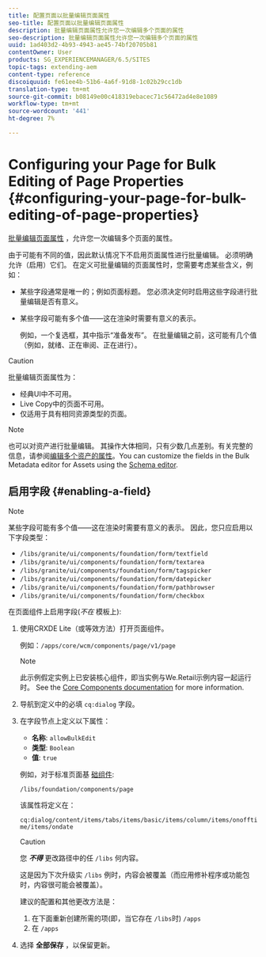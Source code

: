```yaml
---
title: 配置页面以批量编辑页面属性
seo-title: 配置页面以批量编辑页面属性
description: 批量编辑页面属性允许您一次编辑多个页面的属性
seo-description: 批量编辑页面属性允许您一次编辑多个页面的属性
uuid: 1ad403d2-4b93-4943-ae45-74bf20705b81
contentOwner: User
products: SG_EXPERIENCEMANAGER/6.5/SITES
topic-tags: extending-aem
content-type: reference
discoiquuid: fe61ee4b-51b6-4a6f-91d8-1c02b29cc1db
translation-type: tm+mt
source-git-commit: b08149e00c418319ebacec71c56472ad4e8e1089
workflow-type: tm+mt
source-wordcount: '441'
ht-degree: 7%

---
```



# Configuring your Page for Bulk Editing of Page Properties {#configuring-your-page-for-bulk-editing-of-page-properties}

[批量编辑页面属性](/help/sites-authoring/editing-page-properties.md#from-the-sites-console-multiple-pages) ，允许您一次编辑多个页面的属性。

由于可能有不同的值，因此默认情况下不启用页面属性进行批量编辑。 必须明确允许（启用）它们。 在定义可批量编辑的页面属性时，您需要考虑某些含义，例如：

* 某些字段通常是唯一的；例如页面标题。 您必须决定何时启用这些字段进行批量编辑是否有意义。
* 某些字段可能有多个值——这在渲染时需要有意义的表示。

   例如，一个复选框，其中指示“准备发布”。 在批量编辑之前，这可能有几个值（例如，就绪、正在审阅、正在进行）。

>[!CAUTION]
>
>批量编辑页面属性为：
>
>* 经典UI中不可用。
>* Live Copy中的页面不可用。
>* 仅适用于具有相同资源类型的页面。

>



>[!NOTE]
>
>也可以对资产进行批量编辑。 其操作大体相同，只有少数几点差别。有关完整的信息，请参阅[编辑多个资产的属性](/help/assets/metadata.md)。You can customize the fields in the Bulk Metadata editor for Assets using the [Schema editor](/help/assets/metadata-schemas.md).

## 启用字段 {#enabling-a-field}

>[!NOTE]
>
>某些字段可能有多个值——这在渲染时需要有意义的表示。 因此，您只应启用以下字段类型：
>
>* `/libs/granite/ui/components/foundation/form/textfield`
>* `/libs/granite/ui/components/foundation/form/textarea`
>* `/libs/granite/ui/components/foundation/form/tagspicker`
>* `/libs/granite/ui/components/foundation/form/datepicker`
>* `/libs/granite/ui/components/foundation/form/pathbrowser`
>* `/libs/granite/ui/components/foundation/form/checkbox`

>



在页面组件上启用字段(*不在* 模板上):

1. 使用CRXDE Lite（或等效方法）打开页面组件。

   例如：`/apps/core/wcm/components/page/v1/page`

   >[!NOTE]
   >
   >此示例假定实例上已安装核心组件，即当实例与We.Retail示例内容一起运行时。 See the [Core Components documentation](https://docs.adobe.com/content/help/zh-Hans/experience-manager-core-components/using/introduction.html) for more information.

1. 导航到定义中的必填 `cq:dialog` 字段。
1. 在字段节点上定义以下属性：

   * **名称**: `allowBulkEdit`
   * **类型**: `Boolean`
   * **值**: `true`

   例如，对于标准页面基 [础组件](/help/sites-authoring/default-components-foundation.md):

   `/libs/foundation/components/page`

   该属性将定义在：

   `cq:dialog/content/items/tabs/items/basic/items/column/items/onofftime/items/ondate`

   >[!CAUTION]
   >
   >您 ***不得*** 更改路径中的任 `/libs` 何内容。
   >
   >这是因为下次升级实 `/libs` 例时，内容会被覆盖（而应用修补程序或功能包时，内容很可能会被覆盖）。
   >
   >建议的配置和其他更改方法是：
   >
   >    1. 在下面重新创建所需的项(即，当它存在 `/libs`时) `/apps`
   >    1. 在 `/apps`


1. 选择 **全部保存** ，以保留更新。

